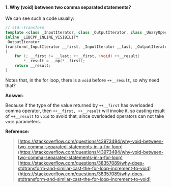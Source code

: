 
#### 1. Why (void) between two comma separated statements?

We can see such a code usually:
```c++
// std::transform
template <class _InputIterator, class _OutputIterator, class _UnaryOperation>
inline _LIBCPP_INLINE_VISIBILITY
_OutputIterator
transform(_InputIterator __first, _InputIterator __last, _OutputIterator __result, _UnaryOperation __op)
{
    for (; __first != __last; ++__first, (void) ++__result)
        *__result = __op(*__first);
    return __result;
}
```

Notes that, in the for loop, there is a `void` before `++__result`, so why need that?

**Answer:**

Because if the type of the value returned by `++__first` has overloaded comma operator, then `++__first, ++__result` will invoke it. so casting result of `++__result` to `void` to avoid that, since overloaded operators can not take `void` parameters.

**Reference:**
>[https://stackoverflow.com/questions/43973484/why-void-between-two-comma-separated-statements-in-a-for-loop](https://stackoverflow.com/questions/43973484/why-void-between-two-comma-separated-statements-in-a-for-loop)<br>[https://stackoverflow.com/questions/38357089/why-does-stdtransform-and-similar-cast-the-for-loop-increment-to-void](https://stackoverflow.com/questions/38357089/why-does-stdtransform-and-similar-cast-the-for-loop-increment-to-void)
